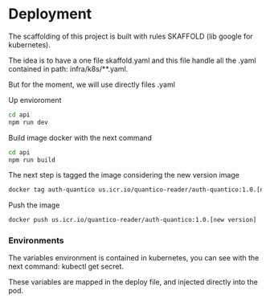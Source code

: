 # Deployment #

The scaffolding of this project is built with rules SKAFFOLD (lib google for kubernetes).

The idea is to have a one file skaffold.yaml and this file handle all the .yaml contained in path: infra/k8s/**.yaml.

But for the moment, we will use directly files .yaml

Up envioroment

```bash
cd api
npm run dev
```

Build image docker with the next command


```bash
cd api
npm run build
```

The next step is tagged the image considering the new version image 

```bash
docker tag auth-quantico us.icr.io/quantico-reader/auth-quantico:1.0.[new version]
```

Push the image

```bash
docker push us.icr.io/quantico-reader/auth-quantico:1.0.[new version]
```


### Environments

The variables environment is contained in kubernetes, you can see with the next command: kubectl get secret.

These variables are mapped in the deploy file, and injected directly into the pod.
